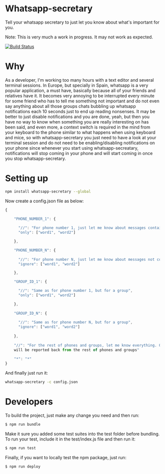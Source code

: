 # Whatsapp-secretary

Tell your whatsapp secretary to just let you know about what's important for you.

Note: This is very much a work in progress. It may not work as expected.

[![Build Status](https://travis-ci.org/Tsur/whatsapp-secretary.png)](https://travis-ci.org/Tsur/whatsapp-secretary)


# Why

As a developer, I'm working too many hours with a text editor and several terminal sessions. In Europe, but specially in Spain, whatsapp is a very popular application, a must have, basically because all of your friends and relatives have it. It becomes very annoying to be interrupted every minute for some friend who has to tell me something not important and do not even say anything about all those groups chats bubbling up whatsapp notifications each 10 seconds just to end up reading nonsenses. It may be better to just disable notifications and you are done, yeah, but then you have no way to know when something you are really interesting on has been said, and even more, a context switch is required in the mind from your keyboard to the phone similar to what happens when using keyboard and mice, so with whatsapp-secretary you just need to have a look at your terminal session and do not need to be enabling/disabling notifications on your phone since whenever you start using whatsapp-secreatary, notifications will stop coming in your phone and will start coming in once you stop whatsapp-secretary.

# Setting up

```bash
npm install whatsapp-secretary --global
```

Now create a config.json file as below:

```js
{
    
    "PHONE_NUMBER_1": {

      "//": "For phone number 1, just let me know about messages containing word1 or word2",
      "only": ["word1", "word2"]

    },

    "PHONE_NUMBER_N": {
    
      "//": "For phone number N, just let me know about messages not containing word1 or word2",
      "ignore": ["word1", "word2"]

    },

    "GROUP_ID_1": {

      "//": "Same as for phone number 1, but for a group",
      "only": ["word1", "word2"]

    },
    
    "GROUP_ID_N": {
      
      "//": "Same as for phone number N, but for a group",
      "ignore": ["word1", "word2"]
    
    },
    
    "//": "For the rest of phones and groups, let me know everything. Otherwise, remove line below and no message 
    will be reported back from the rest of phones and groups"
    
    "*": "*"
}
```

And finally just run it:

```bash
whatsapp-secretary -c config.json
```

# Developers

To build the project, just make any change you need and then run:

```bash
$ npm run bundle
```

Make it sure you added some test suites into the test folder before bundling. To run your test, include it in the 
test/index.js 
file and then run it:

```bash
$ npm run test
```

Finally, if you want to locally test the npm package, just run:

```bash
$ npm run deploy
```

